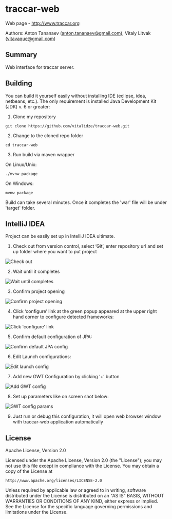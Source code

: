 # traccar-web

Web page - http://www.traccar.org

Authors: Anton Tananaev (anton.tananaev@gmail.com), Vitaly Litvak (vitavaque@gmail.com)

## Summary

Web interface for traccar server.

## Building

You can build it yourself easily without installing IDE (eclipse, idea, netbeans, etc.). The only requirement is installed Java Development Kit (JDK) v. 6 or greater:

1) Clone my repository

```
git clone https://github.com/vitalidze/traccar-web.git
```

2) Change to the cloned repo folder

```
cd traccar-web
```

3) Run build via maven wrapper

On Linux/Unix:

```
./mvnw package
```

On Windows:

```
mvnw package
```

Build can take several minutes. Once it completes the 'war' file will be under 'target' folder.

## IntelliJ IDEA

Project can be easily set up in IntelliJ IDEA ultimate.

1) Check out from version control, select ‘Git’, enter repository url and set up folder where you want to put project

![Check out](http://i57.tinypic.com/334t5bl.png)


2) Wait until it completes

![Wait until completes](http://i61.tinypic.com/2nks7me.png)

3) Confirm project opening

![Confirm project opening](http://i57.tinypic.com/wths0p.png)

4) Click ‘configure’ link at the green popup appeared at the upper right hand corner to configure detected frameworks:

![Click 'configure' link](http://i61.tinypic.com/dr5mw0.png)

5) Confirm default configuration of JPA:

![Confirm default JPA config](http://i59.tinypic.com/14wdafb.png)

6) Edit Launch configurations:

![Edit launch config](http://i62.tinypic.com/28vrcyf.png)


7) Add new GWT Configuration by clicking ‘+’ button

![Add GWT config](http://i58.tinypic.com/2w4fslk.png)

8) Set up parameters like on screen shot below:

![GWT config params](http://i59.tinypic.com/2wdmxpe.png)

9) Just run or debug this configuration, it will open web browser window with traccar-web application automatically

## License

Apache License, Version 2.0

Licensed under the Apache License, Version 2.0 (the "License");
you may not use this file except in compliance with the License.
You may obtain a copy of the License at

    http://www.apache.org/licenses/LICENSE-2.0

Unless required by applicable law or agreed to in writing, software
distributed under the License is distributed on an "AS IS" BASIS,
WITHOUT WARRANTIES OR CONDITIONS OF ANY KIND, either express or implied.
See the License for the specific language governing permissions and
limitations under the License.

